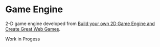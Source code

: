 # Game Engine
2-D game engine developed from [Build your own 2D Game Engine and Create Great Web Games](https://www.apress.com/us/book/9781484209530).

Work in Progess
